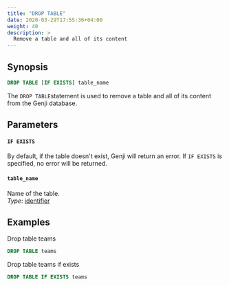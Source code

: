 ```yaml
---
title: "DROP TABLE"
date: 2020-03-29T17:55:36+04:00
weight: 40
description: >
  Remove a table and all of its content
---
```


## Synopsis

```sql
DROP TABLE [IF EXISTS] table_name
```

The `DROP TABLE`statement is used to remove a table and all of its content from the Genji database.

## Parameters

#### `IF EXISTS`

By default, if the table doesn't exist, Genji will return an error. If `IF EXISTS` is specified, no error will be returned.

#### `table_name` 

Name of the table.  
_Type_: [identifier](../../sql-syntax/lexical-structure.md#identifiers)

## Examples

Drop table teams

```sql
DROP TABLE teams
```

Drop table teams if exists

```sql
DROP TABLE IF EXISTS teams
```

